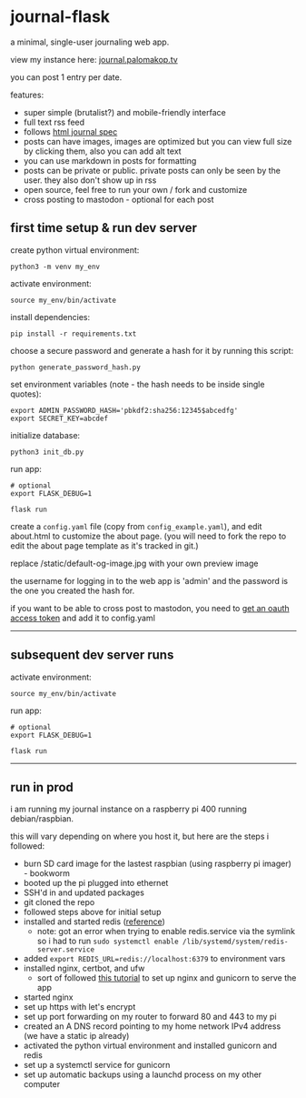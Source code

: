 # journal-flask

a minimal, single-user journaling web app.

view my instance here: [journal.palomakop.tv](https://journal.palomakop.tv)

you can post 1 entry per date.

features:
- super simple (brutalist?) and mobile-friendly interface
- full text rss feed
- follows [html journal spec](https://journal.miso.town/)
- posts can have images, images are optimized but you can view full size by clicking them, also you can add alt text
- you can use markdown in posts for formatting
- posts can be private or public. private posts can only be seen by the user. they also don't show up in rss
- open source, feel free to run your own / fork and customize
- cross posting to mastodon - optional for each post

## first time setup & run dev server

create python virtual environment:
```
python3 -m venv my_env
```

activate environment:
```
source my_env/bin/activate
```

install dependencies:
```
pip install -r requirements.txt
```

choose a secure password and generate a hash for it by running this script:
```
python generate_password_hash.py
```

set environment variables (note - the hash needs to be inside single quotes):
```
export ADMIN_PASSWORD_HASH='pbkdf2:sha256:12345$abcedfg'
export SECRET_KEY=abcdef
```

initialize database:
```
python3 init_db.py
```

run app:
```
# optional
export FLASK_DEBUG=1

flask run
```

create a `config.yaml` file (copy from `config_example.yaml`), and edit about.html to customize the about page. (you will need to fork the repo to edit the about page template as it's tracked in git.)

replace /static/default-og-image.jpg with your own preview image

the username for logging in to the web app is 'admin' and the password is the one you created the hash for.

if you want to be able to cross post to mastodon, you need to [get an oauth access token](https://docs.joinmastodon.org/client/token/#auth) and add it to config.yaml

---

## subsequent dev server runs

activate environment:
```
source my_env/bin/activate
```

run app:
```
# optional
export FLASK_DEBUG=1

flask run
```

---

## run in prod

i am running my journal instance on a raspberry pi 400 running debian/raspbian.

this will vary depending on where you host it, but here are the steps i followed:
- burn SD card image for the lastest raspbian (using raspberry pi imager) - bookworm
- booted up the pi plugged into ethernet
- SSH'd in and updated packages
- git cloned the repo
- followed steps above for initial setup
- installed and started redis ([reference](https://pimylifeup.com/raspberry-pi-redis/))
    - note: got an error when trying to enable redis.service via the symlink so i had to run `sudo systemctl enable /lib/systemd/system/redis-server.service`
- added `export REDIS_URL=redis://localhost:6379` to environment vars
- installed nginx, certbot, and ufw
    - sort of followed [this tutorial](https://medium.com/@kawsarlog/from-flask-to-live-deploying-your-app-with-nginx-gunicorn-ssl-and-custom-domain-1e8b57709fc0) to set up nginx and gunicorn to serve the app
- started nginx
- set up https with let's encrypt
- set up port forwarding on my router to forward 80 and 443 to my pi
- created an A DNS record pointing to my home network IPv4 address (we have a static ip already)
- activated the python virtual environment and installed gunicorn and redis
- set up a systemctl service for gunicorn
- set up automatic backups using a launchd process on my other computer
